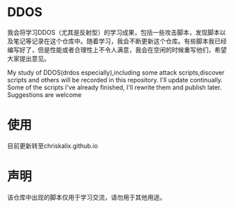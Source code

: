 # DDOS
我会将学习DDOS（尤其是反射型）的学习成果，包括一些攻击脚本，发现脚本以及笔记等记录在这个仓库中。随着学习，我会不断更新这个仓库。有些脚本我已经编写好了，但是性能或者合理性上不令人满意，我会在空闲的时候重写他们，希望大家提出意见。

My study of DDOS(drdos especially),including some attack scripts,discover scripts and others will be recorded in this repository. I'll update continually. Some of the scripts I've already finished, I'll rewrite them and publish later. Suggestions are welcome

# 使用
目前更新转至chriskalix.github.io

# 声明
该仓库中出现的脚本仅用于学习交流，请勿用于其他用途。
